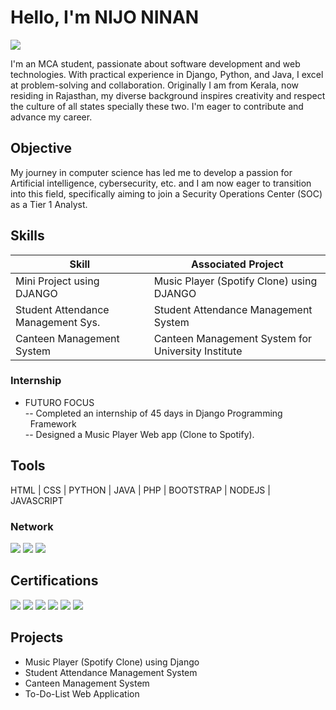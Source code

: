 # Hello, I'm NIJO NINAN
<a href="https://www.linkedin.com/in/nijoninan/"><img src="https://img.shields.io/badge/-LinkedIn-0072b1?&style=for-the-badge&logo=linkedin&logoColor=white" /></a>


I'm an MCA student, passionate about software development and web technologies. With practical experience in Django, Python, and Java, I excel at problem-solving and collaboration. 
Originally I am from Kerala, now residing in Rajasthan, my diverse background inspires creativity and respect the culture of all states specially these two. I'm eager to contribute and advance my career. 

## Objective

My journey in computer science has led me to develop a passion for Artificial intelligence, cybersecurity, etc. and I am now eager to transition into this field, specifically aiming to join a Security Operations Center (SOC) as a Tier 1 Analyst.

## Skills

| Skill                                         | Associated Project         |
|-----------------------------------------------|----------------------------|
| Mini Project using DJANGO          | Music Player (Spotify Clone) using DJANGO|
| Student Attendance Management Sys. | Student Attendance Management System|
| Canteen Management System          | Canteen Management System for University Institute|

### Internship 
-  FUTURO FOCUS <br>
  -- Completed an internship of 45 days in Django Programming <br>
&nbsp;&nbsp;Framework <br>
  -- Designed a Music Player Web app (Clone to Spotify). 


## Tools

HTML  |  CSS  |  PYTHON  |  JAVA  |  PHP  |  BOOTSTRAP  |  NODEJS  |  JAVASCRIPT

### Network
<div>
    <a href="https://www.linkedin.com/in/nijoninan/"><img src="https://img.shields.io/badge/-LinkedIn-0072b1?&style=for-the-badge&logo=linkedin&logoColor=white" /></a>
    <a href="https://www.facebook.com/nijo.ajo"><img src="https://img.shields.io/badge/-Facebook-EF3B2D?&style=for-the-badge&logo=Facebook&logoColor=white" /></a>
    <a href="https://www.credly.com/users/nijoninan"><img src="https://img.shields.io/badge/-Credly-777BB4?&style=for-the-badge&logo=Credly&logoColor=white" /></a>
</div>

## Certifications

<div>
<a href="https://drive.google.com/file/d/1tICu0gzJjqyckmAPBV5_wIYgq45TrB2S/view?usp=sharing"><img src="https://img.shields.io/badge/-Data%20Visualization%20Using%20Python%20DJANGO%20By%20Futuro%20Focus-FF4500?&style=for-the-badge&logo=Python&logoColor=white" /></a>
<a href="https://coursera.org/share/e7fe9844fb7a320b114ac00eab5444f4"><img src="https://img.shields.io/badge/-Python%203%20Programming%20By%20Coursera-3776AB?&style=for-the-badge&logo=Python&logoColor=white" /></a>
<a href=""><img src="https://img.shields.io/badge/-JavaScript%20By%20Infosys-F7DF1E?&style=for-the-badge&logo=JavaScript&logoColor=white" /></a>
<a href=""><img src="https://img.shields.io/badge/-React%20Native%20By%20Infosys-61DAFB?&style=for-the-badge&logo=React&logoColor=white" /></a>
<a href="https://www.credly.com/badges/d09d1e05-611f-4691-b77e-497ba5bc8d9f/public_url"><img src="https://img.shields.io/badge/-Introduction%20to%20Business%20Analytics%20By%20Coursera-0072C6?&style=for-the-badge&logo=Power%20BI&logoColor=white" /></a>
<a href="https://www.credly.com/badges/364be763-938e-4f29-9670-e18837ecec08/public_url"><img src="https://img.shields.io/badge/-Data%20Visualization%20and%20Dashboards%20with%20Excel%20and%20Cognos%20By%20Coursera-217346?&style=for-the-badge&logo=Microsoft%20Excel&logoColor=white" /></a>

</div>

## Projects
- Music Player (Spotify Clone) using Django
- Student Attendance Management System
- Canteen Management System
- To-Do-List Web Application
<!---
ni-joe/ni-joe is a ✨ special ✨ repository because its `README.md` (this file) appears on your GitHub profile.
You can click the Preview link to take a look at your changes.
--->
